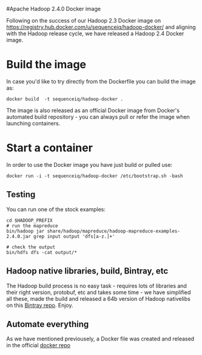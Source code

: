 #Apache Hadoop 2.4.0 Docker image

Following on the success of our Hadoop 2.3 Docker image on https://registry.hub.docker.com/u/sequenceiq/hadoop-docker/ and aligning with the Hadoop release cycle, we have released a Hadoop 2.4 Docker image.


# Build the image

In case you'd like to try directly from the Dockerfile you can build the image as:

```
docker build  -t sequenceiq/hadoop-docker .
```

The image is also released as an official Docker image from Docker's automated build repository - you can always pull or refer the image when launching containers.

# Start a container

In order to use the Docker image you have just build or pulled use:

```
docker run -i -t sequenceiq/hadoop-docker /etc/bootstrap.sh -bash
```

## Testing

You can run one of the stock examples:

```
cd $HADOOP_PREFIX
# run the mapreduce
bin/hadoop jar share/hadoop/mapreduce/hadoop-mapreduce-examples-2.4.0.jar grep input output 'dfs[a-z.]+'

# check the output
bin/hdfs dfs -cat output/*
```

## Hadoop native libraries, build, Bintray, etc

The Hadoop build process is no easy task - requires lots of libraries and their right version, protobuf, etc and takes some time - we have simplified all these, made the build and released a 64b version of Hadoop nativelibs on this [Bintray repo](https://bintray.com/sequenceiq/sequenceiq-bin/hadoop-native-64bit/2.4.0/view/files). Enjoy. 


## Automate everything

As we have mentioned previousely, a Docker file was created and released in the official [docker repo](https://registry.hub.docker.com/u/sequenceiq/hadoop-docker/)

